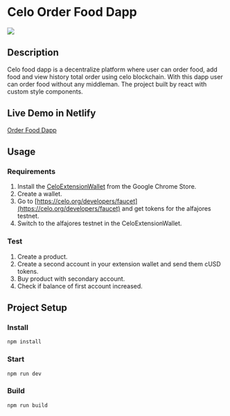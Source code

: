 # Celo Order Food Dapp
![](https://github.com/anhnt4288/celo-food-dapp/blob/master/demo.gif)

## Description
Celo food dapp is a decentralize platform where user can order food, add food and view history total order using celo blockchain. With this dapp user can order food without any middleman. The project built by react with custom style components.

## Live Demo in Netlify
[Order Food Dapp](https://happy-thompson-b65097.netlify.app/)

## Usage

### Requirements
1. Install the [CeloExtensionWallet](https://chrome.google.com/webstore/detail/celoextensionwallet/kkilomkmpmkbdnfelcpgckmpcaemjcdh?hl=en) from the Google Chrome Store.
2. Create a wallet.
3. Go to [https://celo.org/developers/faucet](https://celo.org/developers/faucet) and get tokens for the alfajores testnet.
4. Switch to the alfajores testnet in the CeloExtensionWallet.

### Test
1. Create a product.
2. Create a second account in your extension wallet and send them cUSD tokens.
3. Buy product with secondary account.
4. Check if balance of first account increased.


## Project Setup

### Install
```
npm install
```

### Start
```
npm run dev
```

### Build
```
npm run build
